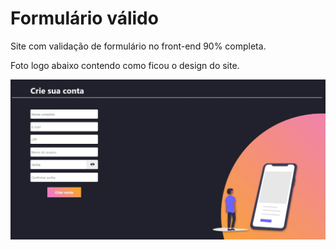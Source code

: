 # Formulário válido

Site com validação de formulário no front-end 90% completa.

Foto logo abaixo contendo como ficou o design do site.

<img src="./content-readme/example-page.webp" width="1000" align="left">
